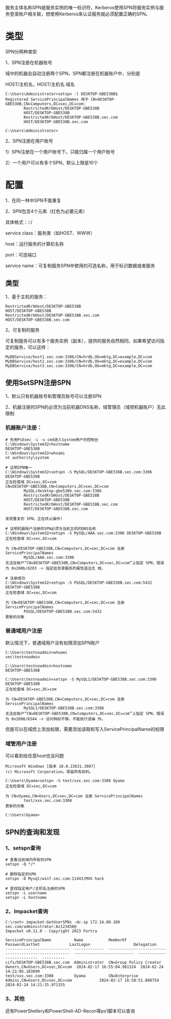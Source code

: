 服务主体名称SPN是服务实例的唯一标识符，Kerberos使用SPN将服务实例与服务登录账户相关联，想使用Kerberos来认证服务就必须配置正确的SPN。

# 类型
SPN分两种类型

1、SPN注册在机器账号

域中的机器会自动注册两个SPN，SPN都注册在机器账户中，分别是

HOST/主机名，HOST/主机名.域名

```plain
C:\Users\Administrator>setspn -l DESKTOP-GBE538B$
Registered ServicePrincipalNames 用于 CN=DESKTOP-GBE538B,CN=Computers,DC=sec,DC=com:
        RestrictedKrbHost/DESKTOP-GBE538B
        HOST/DESKTOP-GBE538B
        RestrictedKrbHost/DESKTOP-GBE538B.sec.com
        HOST/DESKTOP-GBE538B.sec.com

C:\Users\Administrator>
```

2、SPN注册在用户账号

1）SPN注册在一个用户账号下，只能归属一个用户账号

2）一个用户可以有多个SPN，默认上限是10个

# 配置
1、在同一林中SPN不能重复

2、SPN包含4个元素（红色为必要元素）

具体格式：<font style="color:#DF2A3F;"><service class>/<host></font>:<port>/<service name>

service class：服务类（如HOST、WWW）

host：运行服务的计算机名称

port：可选端口

service name：可复制服务SPN中使用的可选名称，用于标识数据或者服务

## 类型
1、基于主机的服务：

```plain
RestrictedKrbHost/DESKTOP-GBE538B
HOST/DESKTOP-GBE538B
RestrictedKrbHost/DESKTOP-GBE538B.sec.com
HOST/DESKTOP-GBE538B.sec.com
```

2、可复制的服务

可复制服务可以有多个服务实例（副本），提供的服务自然相同，如果希望访问指定的服务，可以这样：

```plain
MyDBService/host1.sec.com:3306/CN=hrdb,OU=mktg,DC=example,DC=com
MyDBService/host2.sec.com:3306/CN=hrdb,OU=mktg,DC=example,DC=com
MyDBService/host3.sec.com:3306/CN=hrdb,OU=mktg,DC=example,DC=com
```

## 使用SetSPN注册SPN
1、默认只有机器账号和管理员账号可以注册SPN

2、机器注册的SPN的<host>必须为当前机器DNS名称，域管理员（域控机器账户）无此限制

### 机器账户注册：
```plain
# 先用PsExec -i -s cmd进入System用户的控制台
C:\Windows\System32>hostname
DESKTOP-GBE538B
C:\Windows\System32>whoami
nt authority\system
```

```plain
# 证明SPN唯一
C:\Windows\System32>setspn -S MySQL/DESKTOP-GBE538B.sec.com:3306 DESKTOP-GBE538B
正在检查域 DC=sec,DC=com
CN=DESKTOP-GBE538B,CN=Computers,DC=sec,DC=com
        MySQL/desktop-gbe538b.sec.com:3306
        RestrictedKrbHost/DESKTOP-GBE538B
        HOST/DESKTOP-GBE538B
        RestrictedKrbHost/DESKTOP-GBE538B.sec.com
        HOST/DESKTOP-GBE538B.sec.com

发现重复的 SPN，正在终止操作!
```

```plain
# 证明机器账户注册的SPN必须为当前主机的DNS名称
C:\Windows\System32>setspn -S MySQL/AAA.sec.com:3306 DESKTOP-GBE538B
正在检查域 DC=sec,DC=com

为 CN=DESKTOP-GBE538B,CN=Computers,DC=sec,DC=com 注册 ServicePrincipalNames
        MySQL/AAA.sec.com:3306
无法在帐户“CN=DESKTOP-GBE538B,CN=Computers,DC=sec,DC=com”上指定 SPN，错误为 0x200b/8203 -> 指定给目录服务的属性语法无 效。
```

```plain
# 注册成功
C:\Windows\System32>setspn -S PGSQL/DESKTOP-GBE538B.sec.com:5432 DESKTOP-GBE538B
正在检查域 DC=sec,DC=com

为 CN=DESKTOP-GBE538B,CN=Computers,DC=sec,DC=com 注册 ServicePrincipalNames
        PGSQL/DESKTOP-GBE538B.sec.com:5432
更新的对象
```

### 普通域用户注册
默认情况下，普通域用户没有权限添加SPN账户

```plain
C:\Users\testnoadmin>whoami
sec\testnoadmin

C:\Users\testnoadmin>hostname
DESKTOP-GBE538B

C:\Users\testnoadmin>setspn -S MySQL1/DESKTOP-GBE538B.sec.com:3306 DESKTOP-GBE538B
正在检查域 DC=sec,DC=com

为 CN=DESKTOP-GBE538B,CN=Computers,DC=sec,DC=com 注册 ServicePrincipalNames
        MySQL1/DESKTOP-GBE538B.sec.com:3306
无法在帐户“CN=DESKTOP-GBE538B,CN=Computers,DC=sec,DC=com”上指定 SPN，错误为 0x2098/8344 -> 访问特权不够，不能执行该操 作。
```

但是可以在域控上添加权限，需要添加读取和写入ServicePrincipalName的权限

### 域管用户注册
可以看到给任意host也没问题

```plain
Microsoft Windows [版本 10.0.22631.3007]
(c) Microsoft Corporation。保留所有权利。

C:\Users\Oyama>setspn -S test/xxx.sec.com:3308 Oyama
正在检查域 DC=sec,DC=com

为 CN=Oyama,CN=Users,DC=sec,DC=com 注册 ServicePrincipalNames
        test/xxx.sec.com:3308
更新的对象

C:\Users\Oyama>
```

## SPN的查询和发现
### 1、setspn查询
```plain
# 查看当前域内所有的SPN
setspn -Q */*

# 删除指定的SPN
setspn -D Mysql/win7.sec.com:11443/MXX hack

# 查找指定用户/主机名注册的SPN
setspn -L username
setspn -L hostname
```

### 2、Impacket查询
```plain
C:\root> impacket-GetUserSPNs -dc-ip 172.16.80.189 sec.com/administrator:Az123456@
Impacket v0.11.0 - Copyright 2023 Fortra

ServicePrincipalName          Name           MemberOf                                               PasswordLastSet             LastLogon                   Delegation
----------------------------  -------------  -----------------------------------------------------  --------------------------  --------------------------  ----------
cifs/DESKTOP-GBE538B.sec.com  Administrator  CN=Group Policy Creator Owners,CN=Users,DC=sec,DC=com  2024-02-17 16:55:04.981324  2024-02-24 14:21:05.183699
test/xxx.sec.com:3308         Oyama          CN=Enterprise Admins,CN=Users,DC=sec,DC=com            2024-02-17 16:58:51.888759  2024-02-24 14:21:15.971155
```

### 3、其他
还有PowerShellery和PowerShell-AD-Recon等ps1脚本可以查询